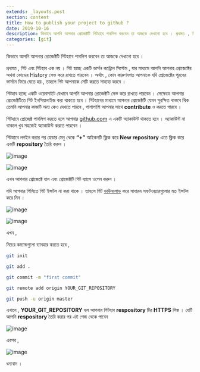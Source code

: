 ```yaml
---
extends: _layouts.post
section: content
title: How to publish your project to github ?
date: 2019-10-16
description: কিভাবে আপনি আপনার প্রোজেক্টটি গিটহাবে পাবলিশ করবেন তা আজকে দেখানো হবে । প্রথমত , গিট এবং গিটহাব এক নয় । গিট হচ্ছে একটি ভার্সন কন্ট্রোল সিস্টেম , যার মাধ্যমে আপনি আপনার প্রোজেক্টের অথবা কোডের History সেভ করে রাখতে পারবেন ।
categories: [git]
---
```


কিভাবে আপনি আপনার প্রোজেক্টটি গিটহাবে পাবলিশ করবেন তা আজকে দেখানো হবে ।

প্রথমত , গিট এবং গিটহাব এক নয় । গিট হচ্ছে একটি ভার্সন কন্ট্রোল সিস্টেম , যার মাধ্যমে আপনি আপনার প্রোজেক্টের অথবা কোডের History সেভ করে রাখতে পারবেন । অর্থাৎ , কোন কারুণবশত আপনাকে যদি প্রোজেক্টের পূরবের ভার্সনে ফিরে যেতে হয় , তাহলে গিট আপনাকে সেটি করতে সাহায্য করবে ।

গিটহাব হচ্ছে একটি ওয়েবসাইট যেখানে আপনি আপনার প্রোজেক্টটি সেভ করে রাখতে পারবেন । সেক্ষেত্রে আপনার প্রোজেক্টটিতে গিট ইনসিয়ালাইজ করা থাকতে হবে । গিটহাবের মাধ্যমে আপনার প্রোজেক্টটি যেমন সুরক্ষিত থাকবে থিক তেমনি আপনার কাজটি অন্য কেও দেখতে পারবে , পাশাপাশি আপনার সাথে **contribute** ও করতে পারবে ।

গিটহাবে প্রোজেক্ট পাবলিশ করতে হলে আপনার [github.com](https://github.com) এ একটি অ্যাকাউন্ট থাকতে হবে । অ্যাকাউন্ট না থাকলে খুব সহজেই অ্যাকাউন্ট করতে পারবেন ।

গিটহাবে লগইন করার পর হেডার মেনু থেকে **“+”** আইকনটি ক্লিক করে **New repository** এতে ক্লিক করে একটি **repository** তৈরি করুন ।

![image](../images/publish-project-github-1.png)

![image](../images/publish-project-github-2.png)

এখন আপনার প্রোজেক্টে যান এবং প্রোজেক্টটি গিট ব্যাসে ওপেন করুন ।

যদি আপনার পিসিতে গিট ইন্সটল না করা থাকে । তাহলে গিট [ডাউনলোড](https://git-scm.com/downloads) করে সাধারন সফটওয়্যারগুলোর মত ইন্সটল করে নিন ।

![image](../images/publish-project-github-3.png)

![image](../images/publish-project-github-4.png)

এখন ,

নিচের কম্যান্ডগুলো ব্যাবহার করতে হবে ,

```bash
git init 
```

```bash
git add .
```

```bash
git commit -m "first commit"
```

```bash
git remote add origin YOUR_GIT_REPOSITORY
```

```bash
git push -u origin master
```

এখানে , **YOUR_GIT_REPOSITORY** হল আপনার গিটহাব **respository** টির **HTTPS** লিঙ্ক । যেটি আপনি **respository** তৈরি করার পর এই পেজ থেকে পাবেন

![image](../images/publish-project-github-2.png)

এরপর ,

![image](../images/publish-project-github-5.png)

ধন্যবাদ ।